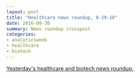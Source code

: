 ```yaml
---
layout: post
title: "Healthcare news roundup, 8-29-16"
date: 2016-08-30
summary: News roundup crosspost
categories:
- analyticsweek
- healthcare
- biotech
---
```

[Yesterday's healthcare and biotech news roundup.](https://analyticsweek.com/content/august-29-2016-health-biotech-analytics-news-roundup/)